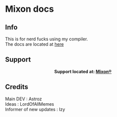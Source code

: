 # Mixon docs

## Info

This is for nerd fucks using my compiler.
<br>
The docs are located at 
 <a href="https://github.com/AstrozTM/Mixon-DOCS/tree/master/Docs"><light>here</light></a>
 
## Support

 <p align="center">  
  <strong> Support located at: </strong>
  <a href="https://discord.gg/Cur5tKK"><strong>Mixon®</strong></a>
</p>

## Credits

Main DEV : Astroz
<br>
Ideas : LordOfAllMemes
<br>
Informer of new updates : Izy
